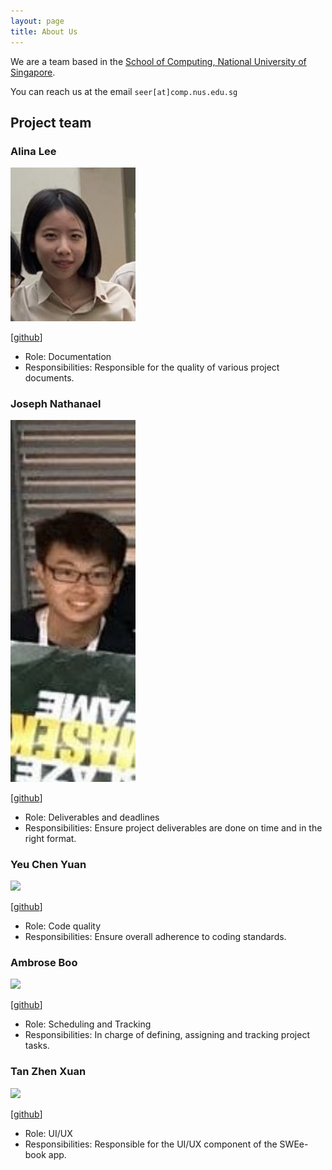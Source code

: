 ```yaml
---
layout: page
title: About Us
---
```


We are a team based in the [School of Computing, National University of Singapore](http://www.comp.nus.edu.sg).

You can reach us at the email `seer[at]comp.nus.edu.sg`

## Project team

### Alina Lee

<img src="images/alinaleehx.png" width="200px">

[[github](https://github.com/alinaleehx)]

* Role: Documentation
* Responsibilities: Responsible for the quality of various project documents.

### Joseph Nathanael

<img src="images/josephnathanael.png" width="200px">

[[github](http://github.com/JosephN37)]

* Role: Deliverables and deadlines
* Responsibilities: Ensure project deliverables are done on time and in the right format.

### Yeu Chen Yuan

<img src="images/johndoe.png" width="200px">

[[github](http://github.com/cyyeu)]

* Role: Code quality
* Responsibilities: Ensure overall adherence to coding standards. 

### Ambrose Boo

<img src="images/johndoe.png" width="200px">

[[github](https://github.com/ambroseboo)]

* Role: Scheduling and Tracking
* Responsibilities: In charge of defining, assigning and tracking project tasks.

### Tan Zhen Xuan

<img src="images/johndoe.png" width="200px">

[[github](https://github.com/zhenxuantan)]

* Role: UI/UX
* Responsibilities: Responsible for the UI/UX component of the SWEe-book app.
